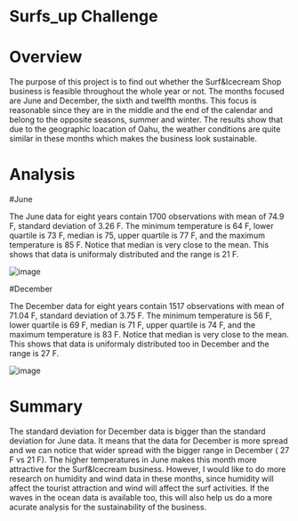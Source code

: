 # Surfs_up Challenge

# Overview

The purpose of this project is to find out whether the Surf&Icecream Shop business is feasible throughout the whole year or not. The months focused are June and December, the sixth and twelfth months. This focus is reasonable since they are in the middle and the end of the calendar and belong to the opposite seasons, summer and winter. The results show that due to the geographic loacation of Oahu, the weather conditions are quite similar in these months which makes the business look sustainable. 

# Analysis 

#June

The June data for eight years contain 1700 observations with mean of 74.9 F, standard deviation of 3.26 F. The minimum temperature is 64 F, lower quartile is 73 F, median is 75, upper quartile is 77 F,  and the maximum temperature is 85 F. Notice that median is very close to the mean. This shows that data is uniformaly distributed and the range is 21 F.    

![image](https://user-images.githubusercontent.com/96134924/168730189-b187e3e0-d997-404a-b863-6f9a48d9bb8c.png)


#December

The December data for eight years contain 1517 observations with mean of 71.04 F, standard deviation of 3.75 F. The minimum temperature is 56 F, lower quartile is 69 F, median is 71 F, upper quartile is 74 F,  and the maximum temperature is 83 F. Notice that median is very close to the mean. This shows that data is uniformaly distributed too in December and the range is 27 F.    

![image](https://user-images.githubusercontent.com/96134924/168731333-bb5901dd-8480-46af-af08-4703b2a2dc2c.png)


# Summary

The standard deviation for December data is bigger than the standard deviation for June data. It means that the data for December is more spread and we can notice that  wider spread with the bigger range in December ( 27 F vs 21 F). The higher temperatures in June makes this month more attractive for the Surf&Icecream business. However, I would like to do more research on humidity and wind data in these months, since humidity will affect the tourist attraction and wind will affect the surf activities. If the waves in the ocean data is available too, this will also help us do a more acurate analysis for the sustainability of the business.    
